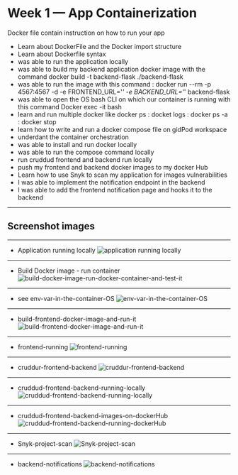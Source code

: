 # Week 1 — App Containerization

Docker file contain  instruction on how to run your app 
- Learn about DockerFile and the Docker import structure
- Learn about Dockerfile syntax
- was able to run the application locally 
- was able to build my backend application docker image with the command docker build -t  backend-flask ./backend-flask 
- was able to run the image with this command  : docker  run --rm -p 4567:4567 -d  -e FRONTEND_URL='*'  -e BACKEND_URL='*' backend-flask
- was able to open the OS bash CLI on which our container is running with this command Docker exec -it <dockerImageID> bash
- learn and run multiple docker like docker ps : docket logs : docker ps -a : docker stop 
- learn how to write and run a docker compose file on gidPod workspace
- underdant the container orchestration
- was able to install and run docker locally
- was able to run the compose command locally 
- run cruddud frontend and backend run locally
- push my frontend and backend docker images to my docker Hub
- Learn how to use Snyk to scan my application for images vulnerabilities
- I was able to implement the notification endpoint in the backend
- I was able to add the frontend notification page and hooks it to the backend
 

---
##  Screenshot images
---

- Application running locally
![application running locally](assets/app-running-locally.png)

---

- Build Docker image - run container
![build-docker-image-run-docker-container-and-test-it](assets/build-docker-image-run-docker-container-and-test-it.png)

---

- see env-var-in-the-container-OS
![env-var-in-the-container-OS](assets/env-var-in-the-container-OS.png)

---

- build-frontend-docker-image-and-run-it
![build-frontend-docker-image-and-run-it](assets/build-frontend-docker-image-and-run-it.png)

---

- frontend-running
![frontend-running](assets/frontend-running.png)

---

- cruddur-frontend-backend
![cruddur-frontend-backend](assets/cruddur-frontend-backend.png)

 ---

- cruddud-frontend-backend-running-locally
![cruddud-frontend-backend-running-locally](assets/cruddud-frontend-backend-running-locally.png)
 
---

- cruddud-frontend-backend-images-on-dockerHub
![cruddud-frontend-backend-running-dockerHub](assets/dockerHub.png)
  
---

- Snyk-project-scan
![Snyk-project-scan](assets/Snyk-project-scan.png)

---

- backend-notifications
![backend-notifications](assets/backend-notifications.png)

